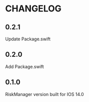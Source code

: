 #  CHANGELOG


## 0.2.1

Update Package.swift

## 0.2.0

Add Package.swift

## 0.1.0

RiskManager version built for IOS 14.0
